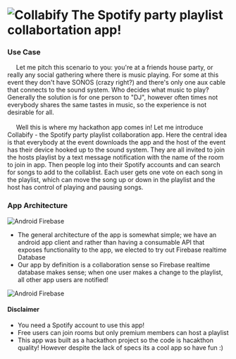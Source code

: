 ![Collabify](https://github.com/tymoorej/Collabify/blob/uiRedesign/public/colllabify-logo.png)
The Spotify party playlist collabortation app!
=============

### Use Case
<p> &nbsp;&nbsp;&nbsp;&nbsp;&nbsp;Let me pitch this scenario to you: you're at a friends house party, or really any social gathering where there is music playing. For some at this event they don't have SONOS (crazy right?) and there's only one aux cable that connects to the sound system. Who decides what music to play? Generally the solution is for one person to "DJ", however often times not everybody shares the same tastes in music, so the experience is not desirable for all.
<br><br>&nbsp;&nbsp;&nbsp;&nbsp;&nbsp;Well this is where my hackathon app comes in! Let me introduce Collabify - the Spotify party playlist collaboration app. Here the central idea is that everybody at the event downloads the app and the host of the event has their device hooked up to the sound system. They are all invited to join the hosts playlist by a text message notification with the name of the room to join in app. Then people log into their Spotify accounts and can search for songs to add to the collablist. Each user gets one vote on each song in the playlist, which can move the song up or down in the playlist and the host has control of playing and pausing songs.</p>

### App Architecture
![Android Firebase](https://github.com/tymoorej/Collabify/blob/uiRedesign/public/android-firebase.png)
* The general architecture of the app is somewhat simple; we have an android app client and rather than having a consumable API that exposes functionality to the app, we elected to try out Firebase realtime Database
* Our app by definition is a collaboration sense so Firebase realtime database makes sense; when one user makes a change to the playlist, all other app users are notified!

![Android Firebase](https://github.com/tymoorej/Collabify/blob/uiRedesign/public/collabify-flow.png)

#### Disclaimer
* You need a Spotify account to use this app!
* Free users can join rooms but only premium members can host a playlist
* This app was built as a hackathon project so the code is hacakthon quality! However despite the lack of specs its a cool app so have fun :)


